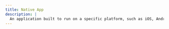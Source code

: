 ```yaml
---
title: Native App
description: |
  An application built to run on a specific platform, such as iOS, Android, Windows, or Mac. The term is used to differentiate from a web-based app, or "web app".
---
```

